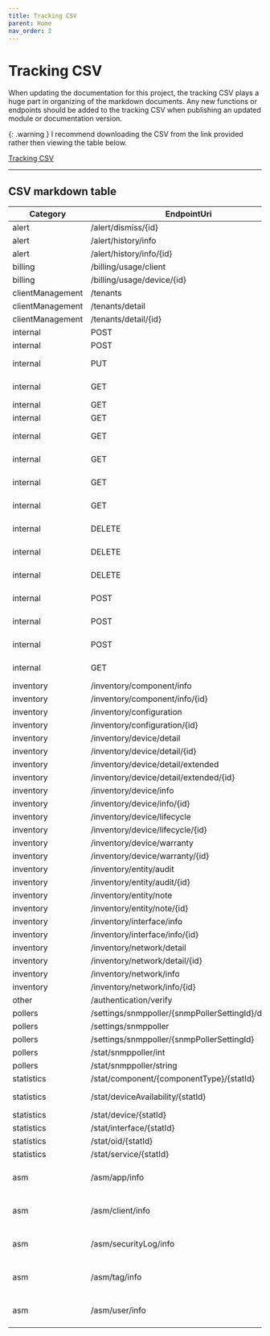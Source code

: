 ```yaml
---
title: Tracking CSV
parent: Home
nav_order: 2
---
```


# Tracking CSV

When updating the documentation for this project, the tracking CSV plays a huge part in organizing of the markdown documents. Any new functions or endpoints should be added to the tracking CSV when publishing an updated module or documentation version.

{: .warning }
I recommend downloading the CSV from the link provided rather then viewing the table below.

[Tracking CSV](https://github.com/Celerium/Celerium.Auvik/blob/main/docs/Endpoints.csv)

---

## CSV markdown table

| Category         | EndpointUri                                        | Method                     | Function                              | Complete                  | Notes                 |
|------------------|----------------------------------------------------|----------------------------|---------------------------------------|---------------------------|-----------------------|
| alert            | /alert/dismiss/{id}                                | POST                       | Clear-AuvikAlert                      | YES                       |                       |
| alert            | /alert/history/info                                | GET                        | Get-AuvikAlert                        | YES                       |                       |
| alert            | /alert/history/info/{id}                           | GET                        | Get-AuvikAlert                        | YES                       |                       |
| billing          | /billing/usage/client                              | GET                        | Get-AuvikBilling                      | YES                       |                       |
| billing          | /billing/usage/device/{id}                         | GET                        | Get-AuvikBilling                      | YES                       |                       |
| clientManagement | /tenants                                           | GET                        | Get-AuvikTenant                       | YES                       |                       |
| clientManagement | /tenants/detail                                    | GET                        | Get-AuvikTenant                       | YES                       |                       |
| clientManagement | /tenants/detail/{id}                               | GET                        | Get-AuvikTenant                       | YES                       |                       |
| internal         | POST                                               | Add-AuvikAPIKey            | YES                                   |                           |                       |
| internal         | POST                                               | Add-AuvikBaseURI           | YES                                   |                           |                       |
| internal         | PUT                                                | ConvertTo-AuvikQueryString | YES                                   |                           |                       |
| internal         | GET                                                | Export-AuvikModuleSetting  | YES                                   |                           |                       |
| internal         | GET                                                | Get-AuvikAPIKey            | YES                                   |                           |                       |
| internal         | GET                                                | Get-AuvikBaseURI           | YES                                   |                           |                       |
| internal         | GET                                                | Get-AuvikMetaData          | YES                                   |                           |                       |
| internal         | GET                                                | Get-AuvikModuleSetting     | YES                                   |                           |                       |
| internal         | GET                                                | Import-AuvikModuleSetting  | YES                                   |                           |                       |
| internal         | GET                                                | Invoke-AuvikRequest        | YES                                   |                           |                       |
| internal         | DELETE                                             | Remove-AuvikAPIKey         | YES                                   |                           |                       |
| internal         | DELETE                                             | Remove-AuvikBaseURI        | YES                                   |                           |                       |
| internal         | DELETE                                             | Remove-AuvikModuleSetting  | YES                                   |                           |                       |
| internal         | POST                                               | Set-AuvikAPIKey            | YES                                   | Alias of Add-AuvikAPIKey  |                       |
| internal         | POST                                               | Set-AuvikBaseURI           | YES                                   | Alias of Add-AuvikBaseUri |                       |
| internal         | POST                                               | New-AuvikAESSecret         | YES                                   |                           |                       |
| internal         | GET                                                | Test-AuvikAPICredential    | YES                                   |                           |                       |
| inventory        | /inventory/component/info                          | GET                        | Get-AuvikComponent                    | YES                       |                       |
| inventory        | /inventory/component/info/{id}                     | GET                        | Get-AuvikComponent                    | YES                       |                       |
| inventory        | /inventory/configuration                           | GET                        | Get-AuvikConfiguration                | YES                       |                       |
| inventory        | /inventory/configuration/{id}                      | GET                        | Get-AuvikConfiguration                | YES                       |                       |
| inventory        | /inventory/device/detail                           | GET                        | Get-AuvikDevice                       | YES                       |                       |
| inventory        | /inventory/device/detail/{id}                      | GET                        | Get-AuvikDevice                       | YES                       |                       |
| inventory        | /inventory/device/detail/extended                  | GET                        | Get-AuvikDevice                       | YES                       |                       |
| inventory        | /inventory/device/detail/extended/{id}             | GET                        | Get-AuvikDevice                       | YES                       |                       |
| inventory        | /inventory/device/info                             | GET                        | Get-AuvikDevice                       | YES                       |                       |
| inventory        | /inventory/device/info/{id}                        | GET                        | Get-AuvikDevice                       | YES                       |                       |
| inventory        | /inventory/device/lifecycle                        | GET                        | Get-AuvikDeviceLifecycle              | YES                       |                       |
| inventory        | /inventory/device/lifecycle/{id}                   | GET                        | Get-AuvikDeviceLifecycle              | YES                       |                       |
| inventory        | /inventory/device/warranty                         | GET                        | Get-AuvikDeviceWarranty               | YES                       |                       |
| inventory        | /inventory/device/warranty/{id}                    | GET                        | Get-AuvikDeviceWarranty               | YES                       |                       |
| inventory        | /inventory/entity/audit                            | GET                        | Get-AuvikEntity                       | YES                       |                       |
| inventory        | /inventory/entity/audit/{id}                       | GET                        | Get-AuvikEntity                       | YES                       |                       |
| inventory        | /inventory/entity/note                             | GET                        | Get-AuvikEntity                       | YES                       |                       |
| inventory        | /inventory/entity/note/{id}                        | GET                        | Get-AuvikEntity                       | YES                       |                       |
| inventory        | /inventory/interface/info                          | GET                        | Get-AuvikInterface                    | YES                       |                       |
| inventory        | /inventory/interface/info/{id}                     | GET                        | Get-AuvikInterface                    | YES                       |                       |
| inventory        | /inventory/network/detail                          | GET                        | Get-AuvikNetwork                      | YES                       |                       |
| inventory        | /inventory/network/detail/{id}                     | GET                        | Get-AuvikNetwork                      | YES                       |                       |
| inventory        | /inventory/network/info                            | GET                        | Get-AuvikNetwork                      | YES                       |                       |
| inventory        | /inventory/network/info/{id}                       | GET                        | Get-AuvikNetwork                      | YES                       |                       |
| other            | /authentication/verify                             | GET                        | Get-AuvikCredential                   | YES                       |                       |
| pollers          | /settings/snmppoller/{snmpPollerSettingId}/devices | GET                        | Get-AuvikSNMPPollerDevice             | YES                       |                       |
| pollers          | /settings/snmppoller                               | GET                        | Get-AuvikSNMPPollerSetting            | YES                       |                       |
| pollers          | /settings/snmppoller/{snmpPollerSettingId}         | GET                        | Get-AuvikSNMPPollerSetting            | YES                       |                       |
| pollers          | /stat/snmppoller/int                               | GET                        | Get-AuvikSNMPPollerHistory            | YES                       |                       |
| pollers          | /stat/snmppoller/string                            | GET                        | Get-AuvikSNMPPollerHistory            | YES                       |                       |
| statistics       | /stat/component/{componentType}/{statId}           | GET                        | Get-AuvikComponentStatistics          | YES                       |                       |
| statistics       | /stat/deviceAvailability/{statId}                  | GET                        | Get-AuvikDeviceAvailabilityStatistics | YES                       |                       |
| statistics       | /stat/device/{statId}                              | GET                        | Get-AuvikDeviceStatistics             | YES                       |                       |
| statistics       | /stat/interface/{statId}                           | GET                        | Get-AuvikInterfaceStatistics          | YES                       |                       |
| statistics       | /stat/oid/{statId}                                 | GET                        | Get-AuvikOIDStatistics                | YES                       |                       |
| statistics       | /stat/service/{statId}                             | GET                        | Get-AuvikServiceStatistics            | YES                       |                       |
| asm              | /asm/app/info                                      | GET                        | Get-AuvikASMApplication               | YES                       | Cannot fully validate |
| asm              | /asm/client/info                                   | GET                        | Get-AuvikASMClient                    | YES                       | Cannot fully validate |
| asm              | /asm/securityLog/info                              | GET                        | Get-AuvikASMSecurityLog               | YES                       | Cannot fully validate |
| asm              | /asm/tag/info                                      | GET                        | Get-AuvikASMTag                       | YES                       | Cannot fully validate |
| asm              | /asm/user/info                                     | GET                        | Get-AuvikASMUser                      | YES                       | Cannot fully validate |
